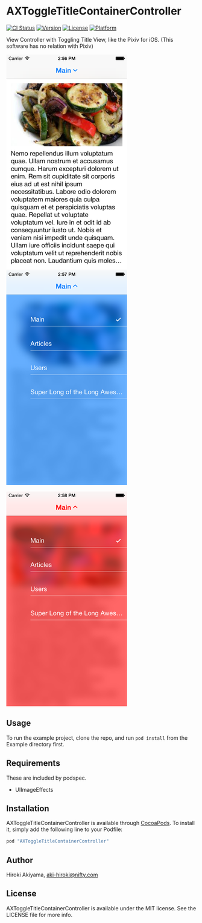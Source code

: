 # AXToggleTitleContainerController

[![CI Status](http://img.shields.io/travis/akiroom/AXToggleTitleContainerController.svg?style=flat)](https://travis-ci.org/akiroom/AXToggleTitleContainerController)
[![Version](https://img.shields.io/cocoapods/v/AXToggleTitleContainerController.svg?style=flat)](http://cocoapods.org/pods/AXToggleTitleContainerController)
[![License](https://img.shields.io/cocoapods/l/AXToggleTitleContainerController.svg?style=flat)](http://cocoapods.org/pods/AXToggleTitleContainerController)
[![Platform](https://img.shields.io/cocoapods/p/AXToggleTitleContainerController.svg?style=flat)](http://cocoapods.org/pods/AXToggleTitleContainerController)

View Controller with Toggling Title View, like the Pixiv for iOS.
(This software has no relation with Pixiv)

![](https://raw.githubusercontent.com/akiroom/AXToggleTitleContainerController/master/Screenshots/screenshot0.png) ![](https://raw.githubusercontent.com/akiroom/AXToggleTitleContainerController/master/Screenshots/screenshot1.png)

![](https://raw.githubusercontent.com/akiroom/AXToggleTitleContainerController/master/Screenshots/screenshot2.png)

## Usage

To run the example project, clone the repo, and run `pod install` from the Example directory first.

## Requirements

These are included by podspec.

- UIImageEffects

## Installation

AXToggleTitleContainerController is available through [CocoaPods](http://cocoapods.org). To install
it, simply add the following line to your Podfile:

```ruby
pod "AXToggleTitleContainerController"
```

## Author

Hiroki Akiyama, aki-hiroki@nifty.com

## License

AXToggleTitleContainerController is available under the MIT license. See the LICENSE file for more info.
